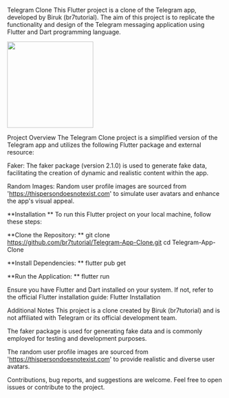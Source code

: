 Telegram Clone
This Flutter project is a clone of the Telegram app, developed by Biruk (br7tutorial). The aim of this project is to replicate the functionality and design of the Telegram messaging application using Flutter and Dart programming language.

<img src="https://github.com/birukbr7/Telegram-Clone-by-biruk-br7/assets/106627959/a736daee-e685-4e03-854d-4a364b5aa359" width =200 />






Project Overview
The Telegram Clone project is a simplified version of the Telegram app and utilizes the following Flutter package and external resource:

Faker: The faker package (version 2.1.0) is used to generate fake data, facilitating the creation of dynamic and realistic content within the app.

Random Images: Random user profile images are sourced from 'https://thispersondoesnotexist.com' to simulate user avatars and enhance the app's visual appeal.

**Installation
** 
To run this Flutter project on your local machine, follow these steps:

**Clone the Repository:
**
git clone https://github.com/br7tutorial/Telegram-App-Clone.git
cd Telegram-App-Clone



**Install Dependencies:
**
flutter pub get

**Run the Application:
**
flutter run



Ensure you have Flutter and Dart installed on your system. If not, refer to the official Flutter installation guide: Flutter Installation

Additional Notes
This project is a clone created by Biruk (br7tutorial) and is not affiliated with Telegram or its official development team.

The faker package is used for generating fake data and is commonly employed for testing and development purposes.

The random user profile images are sourced from 'https://thispersondoesnotexist.com' to provide realistic and diverse user avatars.

Contributions, bug reports, and suggestions are welcome. Feel free to open issues or contribute to the project.
